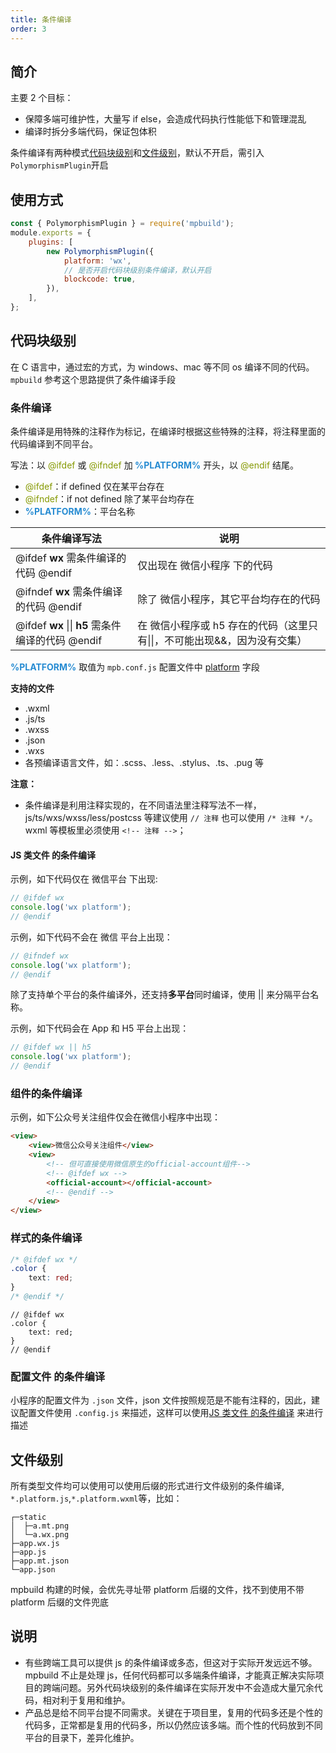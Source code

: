 ```yaml
---
title: 条件编译
order: 3
---
```


## 简介

主要 2 个目标：

-   保障多端可维护性，大量写 if else，会造成代码执行性能低下和管理混乱
-   编译时拆分多端代码，保证包体积

条件编译有两种模式[代码块级别](#代码块级别)和[文件级别](#文件级别)，默认不开启，需引入`PolymorphismPlugin`开启

## 使用方式

```javascript
const { PolymorphismPlugin } = require('mpbuild');
module.exports = {
    plugins: [
        new PolymorphismPlugin({
            platform: 'wx',
            // 是否开启代码块级别条件编译，默认开启
            blockcode: true,
        }),
    ],
};
```

## 代码块级别

在 C 语言中，通过宏的方式，为 windows、mac 等不同 os 编译不同的代码。`mpbuild` 参考这个思路提供了条件编译手段

### 条件编译

条件编译是用特殊的注释作为标记，在编译时根据这些特殊的注释，将注释里面的代码编译到不同平台。

写法：以 <span style="color:#859900;"> @ifdef</span> 或 <span style="color:#859900;"> @ifndef</span> 加<b style="color:#268BD2"> %PLATFORM%</b> 开头，以 <span style="color:#859900;">@endif</span> 结尾。

-   <span style="color:#859900;"> @ifdef</span>：if defined 仅在某平台存在
-   <span style="color:#859900;"> @ifndef</span>：if not defined 除了某平台均存在
-   <b style="color:#268BD2"> %PLATFORM%</b>：平台名称

| 条件编译写法                                      | 说明                                                                      |
| ------------------------------------------------- | ------------------------------------------------------------------------- |
| @ifdef **wx** 需条件编译的代码 @endif             | 仅出现在 微信小程序 下的代码                                              |
| @ifndef **wx** 需条件编译的代码 @endif            | 除了 微信小程序，其它平台均存在的代码                                     |
| @ifdef **wx** \|\| **h5** 需条件编译的代码 @endif | 在 微信小程序或 h5 存在的代码（这里只有\|\|，不可能出现&&，因为没有交集） |

<b style="color:#268BD2"> %PLATFORM%</b> 取值为 `mpb.conf.js` 配置文件中 [platform](./config#platform) 字段

**支持的文件**

-   .wxml
-   .js/ts
-   .wxss
-   .json
-   .wxs
-   各预编译语言文件，如：.scss、.less、.stylus、.ts、.pug 等

**注意：**

-   条件编译是利用注释实现的，在不同语法里注释写法不一样，js/ts/wxs/wxss/less/postcss 等建议使用 `// 注释` 也可以使用 `/* 注释 */`。wxml 等模板里必须使用 `<!-- 注释 -->`；

#### JS 类文件 的条件编译

示例，如下代码仅在 微信平台 下出现:

```javascript
// @ifdef wx
console.log('wx platform');
// @endif
```

示例，如下代码不会在 微信 平台上出现：

```javascript
// @ifndef wx
console.log('wx platform');
// @endif
```

除了支持单个平台的条件编译外，还支持**多平台**同时编译，使用 || 来分隔平台名称。

示例，如下代码会在 App 和 H5 平台上出现：

```javascript
// @ifdef wx || h5
console.log('wx platform');
// @endif
```

### 组件的条件编译

示例，如下公众号关注组件仅会在微信小程序中出现：

```html
<view>
    <view>微信公众号关注组件</view>
    <view>
        <!-- 但可直接使用微信原生的official-account组件-->
        <!-- @ifdef wx -->
        <official-account></official-account>
        <!-- @endif -->
    </view>
</view>
```

### 样式的条件编译

```css
/* @ifdef wx */
.color {
    text: red;
}
/* @endif */
```

```less
// @ifdef wx
.color {
    text: red;
}
// @endif
```

### 配置文件 的条件编译

小程序的配置文件为 `.json` 文件，json 文件按照规范是不能有注释的，因此，建议配置文件使用 `.config.js` 来描述，这样可以使用[JS 类文件 的条件编译](#js-类文件-的条件编译) 来进行描述

## 文件级别

所有类型文件均可以使用可以使用后缀的形式进行文件级别的条件编译, `*.platform.js`,`*.platform.wxml`等，比如：

```
┌─static
│  ├─a.mt.png
│  └─a.wx.png
├─app.wx.js
├─app.js
├─app.mt.json
└─app.json
```

mpbuild 构建的时候，会优先寻址带 platform 后缀的文件，找不到使用不带 platform 后缀的文件兜底

## 说明

-   有些跨端工具可以提供 js 的条件编译或多态，但这对于实际开发远远不够。mpbuild 不止是处理 js，任何代码都可以多端条件编译，才能真正解决实际项目的跨端问题。另外代码块级别的条件编译在实际开发中不会造成大量冗余代码，相对利于复用和维护。
-   产品总是给不同平台提不同需求。关键在于项目里，复用的代码多还是个性的代码多，正常都是复用的代码多，所以仍然应该多端。而个性的代码放到不同平台的目录下，差异化维护。
